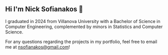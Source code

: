 ## Hi I'm Nick Sofianakos 👋

I graduated in 2024 from Villanova University with a Bachelor of Science in Computer Engineering, complemented by minors in Statistics and Computer Science. 

For any questions regarding the projects in my portfolio, feel free to email me at nsofianakos@gmail.com!

<!--
**Nick3429/Nick3429** is a ✨ _special_ ✨ repository because its `README.md` (this file) appears on your GitHub profile.

Here are some ideas to get you started:

- 🔭 I’m currently working on ...
- 🌱 I’m currently learning ...
- 👯 I’m looking to collaborate on ...
- 🤔 I’m looking for help with ...
- 💬 Ask me about ...
- 📫 How to reach me: ...
- 😄 Pronouns: ...
- ⚡ Fun fact: ...
-->
